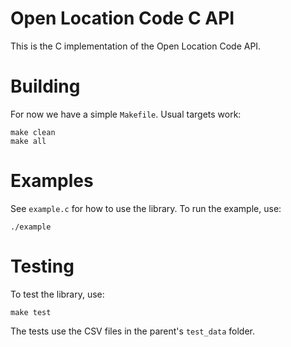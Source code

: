 # Open Location Code C API

This is the C implementation of the Open Location Code API.

# Building

For now we have a simple `Makefile`.  Usual targets work:
```
make clean
make all
```

# Examples

See `example.c` for how to use the library. To run the example, use:
```
./example
```

# Testing

To test the library, use:
```
make test
```

The tests use the CSV files in the parent's `test_data` folder.
